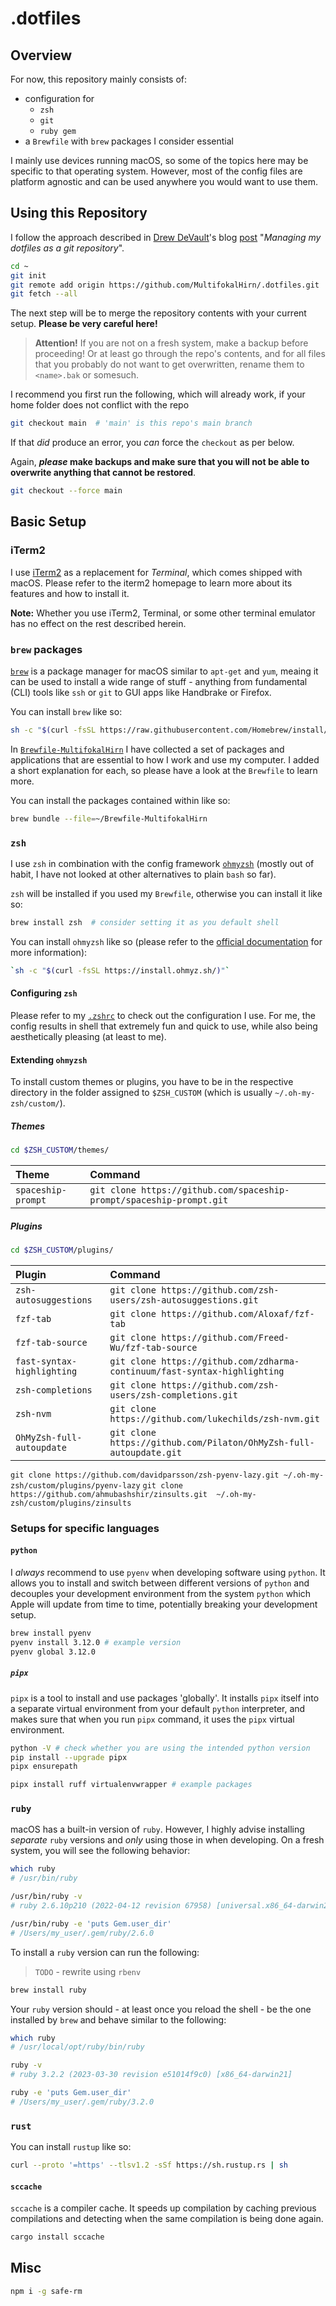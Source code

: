 # .dotfiles

## Overview

For now, this repository mainly consists of:

- configuration for
  - `zsh`
  - `git`
  - `ruby gem`
- a `Brewfile` with `brew` packages I consider essential

I mainly use devices running  macOS, so some of the topics here may be specific
to that operating system. However, most of the config files are platform
agnostic and can be used anywhere you would want to use them.
<!--more-->

## Using this Repository

I follow the approach described in [Drew DeVault](https://drewdevault.com/)'s
blog [post](https://drewdevault.com/2019/12/30/dotfiles.html) "*Managing my
dotfiles as a git repository*".

```bash
cd ~
git init
git remote add origin https://github.com/MultifokalHirn/.dotfiles.git
git fetch --all
```

The next step will be to merge the repository contents with your current
setup. **Please be very careful here!**

> **Attention!**
If you are not on a fresh system, make a backup before proceeding!
Or at least go through the repo's contents, and for all files that you
probably do not want to get overwritten, rename them to `<name>.bak` or somesuch.

I recommend you first run the following, which will already work, if your home folder does not conflict with the repo

``` bash
git checkout main  # 'main' is this repo's main branch 
```

If that *did* produce an error, you *can* force the `checkout` as per below.

Again, ***please* make backups and make sure that you will not be able to overwrite anything that cannot be restored**.

``` bash
git checkout --force main
```

## Basic Setup

### iTerm2

I use [iTerm2](https://iterm2.com) as a replacement for *Terminal*, which comes
shipped with macOS. Please refer to the iterm2 homepage to learn more about its features and how to install it.

**Note:** Whether you use iTerm2, Terminal, or some other terminal emulator has no effect on the rest described herein.

### `brew` packages

[`brew`](https://brew.sh) is a package manager for macOS similar to `apt-get` and `yum`, meaing it can be used to install a wide range of stuff - anything from fundamental (CLI) tools like `ssh` or `git` to GUI apps like Handbrake or Firefox.

You can install `brew` like so:

```bash
sh -c "$(curl -fsSL https://raw.githubusercontent.com/Homebrew/install/HEAD/install.sh)"
```

In [`Brewfile-MultifokalHirn`](./Brewfile-MultifokalHirn) I have collected a
set of packages and applications that are essential to how I work and use my computer. I added a short explanation for each, so please have a look at the `Brewfile` to learn more.

You can install the packages contained within like so:

```bash
brew bundle --file=~/Brewfile-MultifokalHirn
```

### `zsh`

I use `zsh` in combination with the config framework
[`ohmyzsh`](https://github.com/ohmyzsh/ohmyzsh) (mostly out of habit, I have
not looked at other alternatives to plain `bash` so far).

`zsh` will be installed if you used my `Brewfile`, otherwise you can install it like so:

```bash
brew install zsh  # consider setting it as you default shell
```

You can install `ohmyzsh` like so (please refer to the
[official documentation](https://github.com/ohmyzsh/ohmyzsh/wiki) for more
information):

```bash
`sh -c "$(curl -fsSL https://install.ohmyz.sh/)"`
```

#### Configuring `zsh`

Please refer to my [`.zshrc`](.zshrc) to check out the configuration I use. For me, the config results in shell that extremely fun and quick to use, while also being aesthetically pleasing (at least to me).

#### Extending `ohmyzsh`

To install custom themes or plugins, you have to be in the respective
directory in the folder assigned to `$ZSH_CUSTOM` (which is usually
`~/.oh-my-zsh/custom/`).

##### Themes

```bash
cd $ZSH_CUSTOM/themes/ 
```

| Theme              | Command                                                              |
| :----------------- | :------------------------------------------------------------------- |
| `spaceship-prompt` | `git clone https://github.com/spaceship-prompt/spaceship-prompt.git` |

##### Plugins

```bash
cd $ZSH_CUSTOM/plugins/ 
```

| Plugin                     | Command                                                                   |
| :------------------------- | :------------------------------------------------------------------------ |
| `zsh-autosuggestions`      | `git clone https://github.com/zsh-users/zsh-autosuggestions.git`          |
| `fzf-tab`                  | `git clone https://github.com/Aloxaf/fzf-tab`                             |
| `fzf-tab-source`           | `git clone https://github.com/Freed-Wu/fzf-tab-source`                    |
| `fast-syntax-highlighting` | `git clone https://github.com/zdharma-continuum/fast-syntax-highlighting` |
| `zsh-completions`          | `git clone https://github.com/zsh-users/zsh-completions.git`              |
| `zsh-nvm`                  | `git clone https://github.com/lukechilds/zsh-nvm.git`                     |
| `OhMyZsh-full-autoupdate`  | `git clone https://github.com/Pilaton/OhMyZsh-full-autoupdate.git`        |

`git clone https://github.com/davidparsson/zsh-pyenv-lazy.git ~/.oh-my-zsh/custom/plugins/pyenv-lazy`
`git clone https://github.com/ahmubashshir/zinsults.git  ~/.oh-my-zsh/custom/plugins/zinsults`

### Setups for specific languages

#### `python`

I *always* recommend to use `pyenv` when developing software using `python`.
It allows you to install and switch between different versions of `python` and
decouples your development environment from the system `python` which Apple
will update from time to time, potentially breaking your development setup.

```bash
brew install pyenv
pyenv install 3.12.0 # example version
pyenv global 3.12.0
```

##### `pipx`

`pipx` is a tool to install and use packages 'globally'.
It installs `pipx` itself into a separate virtual environment from your
default `python` interpreter, and makes sure that when you run `pipx` command,
it uses the `pipx` virtual environment.

```bash
python -V # check whether you are using the intended python version
pip install --upgrade pipx
pipx ensurepath

pipx install ruff virtualenvwrapper # example packages
```

### `ruby`

macOS has a built-in version of `ruby`. However, I highly advise installing
*separate* `ruby` versions and *only* using those in when developing. On a
fresh system, you will see the following behavior:

```bash
which ruby
# /usr/bin/ruby

/usr/bin/ruby -v
# ruby 2.6.10p210 (2022-04-12 revision 67958) [universal.x86_64-darwin21]

/usr/bin/ruby -e 'puts Gem.user_dir'
# /Users/my_user/.gem/ruby/2.6.0
```

To install a `ruby` version can run the following:

> `TODO` - rewrite using `rbenv`

```bash
brew install ruby
```

Your `ruby` version should - at least once you reload the shell - be the one installed by `brew` and behave
similar to the following:

``` bash
which ruby
# /usr/local/opt/ruby/bin/ruby

ruby -v
# ruby 3.2.2 (2023-03-30 revision e51014f9c0) [x86_64-darwin21]

ruby -e 'puts Gem.user_dir'
# /Users/my_user/.gem/ruby/3.2.0
```

### `rust`

You can install `rustup` like so:

```bash
curl --proto '=https' --tlsv1.2 -sSf https://sh.rustup.rs | sh
```

#### `sccache`

`sccache` is a compiler cache. It speeds up compilation by caching previous compilations and detecting when the same compilation is being done again.

```bash
cargo install sccache
```

## Misc

```bash
npm i -g safe-rm
```

<!-- 
#### fonts & icons

```bash
brew tap shaunsingh/SFMono-Nerd-Font-Ligaturized
brew install --cask font-sf-mono-nerd-font-ligaturized
brew install hicolor-icon-theme
wget https://github.com/ryanoasis/nerd-fonts/releases/download/v3.1.1/Hack.zip ~/Downloads/Hack.zip
```
brew install orbstack
``` -->
<!-- ```diff
   - plugins=(...)
   + plugins=(... evalcache)
``` -->
